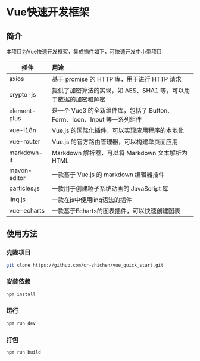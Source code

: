 # Vue快速开发框架

## 简介

本项目为Vue快速开发框架，集成插件如下，可快速开发中小型项目

| 插件           | 用途                                                |
|--------------|:--------------------------------------------------|
| axios        | 基于 promise 的 HTTP 库，用于进行 HTTP 请求                  |
| crypto-js    | 提供了加密算法的实现，如 AES、SHA1 等，可以用于数据的加密和解密              |
| element-plus | 是一个 Vue3 的全新组件库，包括了 Button、Form、Icon、Input 等一系列组件 |
| vue-i18n     | Vue.js 的国际化插件，可以实现应用程序的本地化                        |
| vue-router   | Vue.js 的官方路由管理器，可以构建单页面应用                         |
| markdown-it  | Markdown 解析器，可以将 Markdown 文本解析为 HTML              |
| mavon-editor | 一款基于 Vue.js 的 markdown 编辑器插件                      |
| particles.js | 一款用于创建粒子系统动画的 JavaScript 库                        |
| linq.js      | 一款在js中使用linq语法的插件                                 |
| vue-echarts  | 一款基于Echarts的图表插件，可以快速创建图表                         |

## 使用方法

### 克隆项目

``` bash
git clone https://github.com/cr-zhichen/vue_quick_start.git
```

### 安装依赖

``` bash
npm install
```

### 运行

``` bash
npm run dev
```

### 打包

``` bash
npm run build
```
